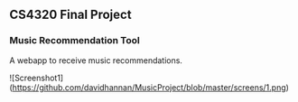 ## CS4320 Final Project
### Music Recommendation Tool

A webapp to receive  music recommendations.

![Screenshot1]
(https://github.com/davidhannan/MusicProject/blob/master/screens/1.png)
